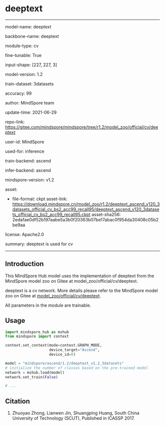 # deeptext

---

model-name: deeptext

backbone-name: deeptext

module-type: cv

fine-tunable: True

input-shape: [227, 227, 3]

model-version: 1.2

train-dataset: 3datasets

accuracy: 99

author: MindSpore team

update-time: 2021-06-29

repo-link: <https://gitee.com/mindspore/mindspore/tree/r1.2/model_zoo/official/cv/deeptext>

user-id: MindSpore

used-for: inference

train-backend: ascend

infer-backend: ascend

mindspore-version: v1.2

asset:

-
    file-format: ckpt
    asset-link: <https://download.mindspore.cn/model_zoo/r1.2/deeptext_ascend_v120_3datasets_official_cv_bs2_acc99_recall95/deeptext_ascend_v120_3datasets_official_cv_bs2_acc99_recall95.ckpt>
    asset-sha256: 2edafae0df52b197aabe5a3b0f20363b07be17abac0f954da30408c05b2be9aa

license: Apache2.0

summary: deeptext is used for cv

---

## Introduction

This MindSpore Hub model uses the implementation of deeptext from the MindSpore model zoo on Gitee at model_zoo/official/cv/deeptext.

deeptext is a cv network. More details please refer to the MindSpore model zoo on Gitee at [model_zoo/official/cv/deeptext](https://gitee.com/mindspore/mindspore/blob/r1.2/model_zoo/official/cv/deeptext/README.md).

All parameters in the module are trainable.

## Usage

```python
import mindspore_hub as mshub
from mindspore import context

context.set_context(mode=context.GRAPH_MODE,
                    device_target="Ascend",
                    device_id=0)

model = "mindspore/ascend/1.2/deeptext_v1.2_3datasets"
# initialize the number of classes based on the pre-trained model
network = mshub.load(model)
network.set_train(False)

# ...
```

## Citation

1. Zhuoyao Zhong, Lianwen Jin, Shuangping Huang, South China University of Technology (SCUT), Published in ICASSP 2017.
